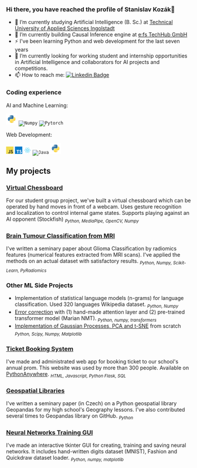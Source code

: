 ### Hi there, you have reached the profile of Stanislav Kozák👋
<!-- temporary outcomment - Github Stats
<img src="https://github-readme-stats.vercel.app/api?username=standakozak&&show_icons=trueicon_color=bb2acf&text_color=ffffff&bg_color=242424" width="50%"/>
 -->

<!--<code><img height="20" alt="Java" src="https://raw.githubusercontent.com/github/explore/80688e429a7d4ef2fca1e82350fe8e3517d3494d/topics/java/java.png"></code>-->

- 🌱 I’m currently studying Artificial Intelligence (B. Sc.) at [Technical University of Applied Sciences Ingolstadt](https://www.thi.de/)
- 🔭 I’m currently building Causal Inference engine at [e:fs TechHub GmbH]([https://www.efs-techhub.com/](https://www.efs-techhub.com/efs-portfolio/loesungen/whyond))
- ⚡ I've been learning Python and web development for the last seven years
- 🔭 I’m currently looking for working student and internship opportunities in Artificial Intelligence and collaborators for AI projects and competitions.
- 📫 How to reach me: [![Linkedin Badge](https://img.shields.io/badge/LinkedIn-0077B5?style=for-the-badge&logo=linkedin&logoColor=white)](https://www.linkedin.com/in/stanislav-koz%C3%A1k-b14339242/)


### Coding experience

AI and Machine Learning:


<code><img height="30" alt="Python" src="https://raw.githubusercontent.com/github/explore/80688e429a7d4ef2fca1e82350fe8e3517d3494d/topics/python/python.png"></code>
<code><img height="30" alt="Numpy" src="https://github.com/standakozak/standakozak/assets/47722371/697facab-05c0-4b97-84e8-d7e0397dc224"></code>
<code><img height="30" alt="Pytorch" src="https://github.com/standakozak/standakozak/assets/47722371/6c3dcc86-a5cd-4713-b2fa-0faed4e55b3b"></code>

Web Development:

<code><img height="20" alt="Javascript" src="https://raw.githubusercontent.com/github/explore/80688e429a7d4ef2fca1e82350fe8e3517d3494d/topics/javascript/javascript.png"></code>
<code><img height="20" alt="Typescript" src="https://raw.githubusercontent.com/github/explore/80688e429a7d4ef2fca1e82350fe8e3517d3494d/topics/typescript/typescript.png"></code>
<code><img height="20" alt="REACT" src="https://raw.githubusercontent.com/github/explore/80688e429a7d4ef2fca1e82350fe8e3517d3494d/topics/react/react.png"></code>
<code><img height="30" alt="Java" src="https://github.com/standakozak/standakozak/assets/47722371/ef3211e7-e072-40c3-8fc2-5a944e0cf01b"></code>
<code><img height="30" alt="Flask" src="https://raw.githubusercontent.com/github/explore/80688e429a7d4ef2fca1e82350fe8e3517d3494d/topics/python/python.png"></code>


## My projects
### [Virtual Chessboard](https://github.com/standakozak/VideoChess)
For our student group project, we've built a virtual chessboard which can be operated by hand moves in front of a webcam. Uses gesture recognition and localization to control internal game states. Supports playing against an AI opponent (Stockfish) <sub>*Python, MediaPipe, OpenCV, Numpy*</sub>

### [Brain Tumour Classification from MRI](https://github.com/standakozak/Glioma-Classification)
I've written a seminary paper about Glioma Classification by radiomics features (numerical features extracted from MRI scans). I've applied the methods on an actual dataset with satisfactory results. <sub>*Python, Numpy, Scikit-Learn, PyRadiomics*</sub>


### Other ML Side Projects
- Implementation of statistical language models (n-grams) for language classification. Used 320 languages Wikipedia dataset. <sub>*Python, Numpy*</sub>
- [Error correction](https://github.com/standakozak/SpellChecker) with (1) hand-made attention layer and (2) pre-trained transformer model (Marian NMT). <sub>*Python, numpy, transformers*</sub> 
- [Implementation of Gaussian Processes, PCA and t-SNE](https://github.com/standakozak/ml_from_scratch) from scratch  <sub>*Python, Scipy, Numpy, Matplotlib*</sub>

### [Ticket Booking System](https://github.com/standakozak/ticketsbooking)
I've made and administrated web app for booking ticket to our school's annual prom. This website was used by more than 300 people. Available on [PythonAnywhere](https://kozakstanda23.eu.pythonanywhere.com/). <sub>*HTML, Javascript, Python Flask, SQL*</sub>

### [Geospatial Libraries](https://github.com/standakozak/Seminarni-prace-geopandas)
I've written a seminary paper (in Czech) on a Python geospatial library Geopandas for my high school's Geography lessons. I've also contributed several times to Geopandas library on GitHub. <sub>*Python*</sub>

### [Neural Networks Training GUI](https://github.com/standakozak/neural_network_visualization)
I've made an interactive tkinter GUI for creating, training and saving neural networks. It includes hand-written digits dataset (MNIST), Fashion and Quickdraw dataset loader. <sub>*Python, numpy, matplotlib*</sub>


<!--
**standakozak/standakozak** is a ✨ _special_ ✨ repository because its `README.md` (this file) appears on your GitHub profile.

Here are some ideas to get you started:

- 🔭 I’m currently working on ...

- 👯 I’m looking to collaborate on ...
- 🤔 I’m looking for help with ...
- 💬 Ask me about ...

- 😄 Pronouns: ...
-->
